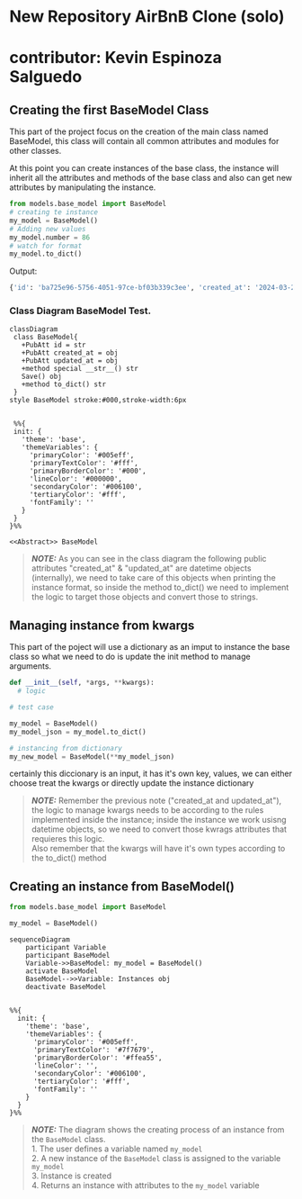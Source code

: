 # New Repository AirBnB Clone (solo)
# contributor: Kevin Espinoza Salguedo

## Creating the first BaseModel Class

This part of the project focus on the creation of the main class named BaseModel, this class will contain all common
attributes and modules for other classes.

At this point you can create instances of the base class, the instance will inherit all the attributes and methods
of the base class and also can get new attributes by manipulating the instance.

```py
from models.base_model import BaseModel
# creating te instance
my_model = BaseModel()
# Adding new values
my_model.number = 86
# watch for format
my_model.to_dict()
```
Output:

```bash
{'id': 'ba725e96-5756-4051-97ce-bf03b339c3ee', 'created_at': '2024-03-23T18:31:25.358680', 'updated_at': '2024-03-23T18:31:25.358680', 'number': 86, '__class__': 'BaseModel'}
```

### Class Diagram BaseModel Test.
 ```mermaid
 classDiagram
  class BaseModel{
    +PubAtt id = str
    +PubAtt created_at = obj
    +PubAtt updated_at = obj
    +method special __str__() str
    Save() obj
    +method to_dict() str
  }
style BaseModel stroke:#000,stroke-width:6px


  %%{
  init: {
    'theme': 'base',
    'themeVariables': {
      'primaryColor': '#005eff',
      'primaryTextColor': '#fff',
      'primaryBorderColor': '#000',
      'lineColor': '#000000',
      'secondaryColor': '#006100',
      'tertiaryColor': '#fff',
      'fontFamily': ''
    }
  }
}%%

<<Abstract>> BaseModel
 ```
> **_NOTE:_** As you can see in the class diagram the following public attributes "created_at" & "updated_at" are datetime objects (internally), we need to take care of this objects when printing the instance format, so inside the method  to_dict() we need to implement the logic to target those objects and convert those to strings.


## Managing instance from kwargs

This part of the poject will use a dictionary as an imput to instance the base class
so what we need to do is update the init method to manage arguments.

```py
def __init__(self, *args, **kwargs):
  # logic
```
```py
# test case

my_model = BaseModel()
my_model_json = my_model.to_dict()

# instancing from dictionary
my_new_model = BaseModel(**my_model_json)
```
certainly this diccionary is an input, it has it's own key, values,
we can either choose treat the kwargs or directly update the instance dictionary

> **_NOTE:_** Remember the previous note ("created_at and updated_at"), the logic to manage kwargs needs to be according to the rules implemented inside the instance; inside  the instance we work usisng datetime objects, so we need to convert those kwrags attributes that requieres this logic.<br>Also remember that the kwargs will have it's own types according to the to_dict() method

## Creating an instance from BaseModel()
```py
from models.base_model import BaseModel

my_model = BaseModel()
```
```mermaid
sequenceDiagram
    participant Variable
    participant BaseModel
    Variable->>BaseModel: my_model = BaseModel()
    activate BaseModel
    BaseModel-->>Variable: Instances obj
    deactivate BaseModel


%%{
  init: {
    'theme': 'base',
    'themeVariables': {
      'primaryColor': '#005eff',
      'primaryTextColor': '#7f7679',
      'primaryBorderColor': '#ffea55',
      'lineColor': '',
      'secondaryColor': '#006100',
      'tertiaryColor': '#fff',
      'fontFamily': ''
    }
  }
}%%
```
> **_NOTE:_** The diagram shows the creating process of an instance from the `BaseModel` class.<br> 1. The user defines a variable named `my_model`<br>2. A new instance of the `BaseModel` class is assigned to the variable `my_model`<br>3. Instance is created<br>4. Returns an instance with attributes to the `my_model` variable
